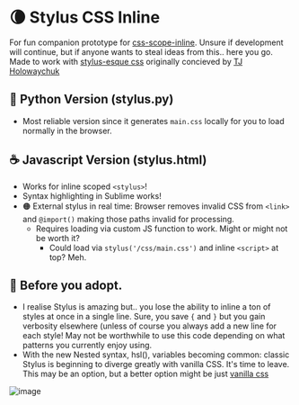 # 🌘 Stylus CSS Inline

For fun companion prototype for [css-scope-inline](https://github.com/gnat/css-scope-inline). Unsure if development will continue, but if anyone wants to steal ideas from this.. here you go. Made to work with [stylus-esque css](https://github.com/stylus/stylus) originally concieved by [
TJ Holowaychuk](https://github.com/tj)

## 🐍 Python Version (stylus.py)
* Most reliable version since it generates `main.css` locally for you to load normally in the browser.

## ☕ Javascript Version (stylus.html)
* Works for inline scoped `<stylus>`!
* Syntax highlighting in Sublime works!
* 🟠 External stylus in real time: Browser removes invalid CSS from `<link>` and `@import()` making those paths invalid for processing.
  * Requires loading via custom JS function to work. Might or might not be worth it?
    * Could load via `stylus('/css/main.css')` and inline `<script>` at top? Meh.


## 👀 Before you adopt.
* I realise Stylus is amazing but.. you lose the ability to inline a ton of styles at once in a single line. Sure, you save `{` and `}` but you gain verbosity elsewhere (unless of course you always add a new line for each style! May not be worthwhile to use this code depending on what patterns you currently enjoy using.
* With the new Nested syntax, hsl(), variables becoming common: classic Stylus is beginning to diverge greatly with vanilla CSS. It's time to leave. This may be an option, but a better option might be just [vanilla css](https://twitter.com/dhh/status/1719041666412347651)

![image](https://github.com/gnat/stylus-inline/assets/24665/3a306fe7-26da-44f9-bc14-5e1a9559cf7e)

